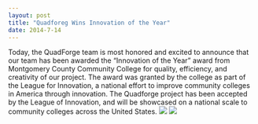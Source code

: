 ```yaml
---
layout: post
title: "Quadforeg Wins Innovation of the Year"
date: 2014-7-14
---
```


Today, the QuadForge team is most honored and excited to announce that our team has been awarded the “Innovation of the Year” award from Montgomery County Community College for quality, efficiency, and creativity of our project. The award was granted by the college as part of the League for Innovation, a national effort to improve community colleges in America through innovation. The Quadforge project has been accepted by the League of Innovation, and will be showcased on a national scale to community colleges across the United States.
<img src= "Innovation of the Year.jpeg"/>
<img src= "Innov.jpeg"/>
